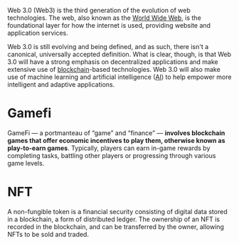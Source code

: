 Web 3.0 (Web3) is the third generation of the evolution of web technologies. The web, also known as the [World Wide Web](https://www.techtarget.com/whatis/definition/World-Wide-Web), is the foundational layer for how the internet is used, providing website and application services.

Web 3.0 is still evolving and being defined, and as such, there isn't a canonical, universally accepted definition. What is clear, though, is that Web 3.0 will have a strong emphasis on decentralized applications and make extensive use of [blockchain](https://www.techtarget.com/searchcio/definition/blockchain)-based technologies. Web 3.0 will also make use of machine learning and artificial intelligence ([AI](https://www.techtarget.com/searchenterpriseai/definition/AI-Artificial-Intelligence)) to help empower more intelligent and adaptive applications.

# Gamefi
GameFi — a portmanteau of “game” and “finance” — **involves blockchain games that offer economic incentives to play them, otherwise known as play-to-earn games**. Typically, players can earn in-game rewards by completing tasks, battling other players or progressing through various game levels.

# NFT
A non-fungible token is a financial security consisting of digital data stored in a blockchain, a form of distributed ledger. The ownership of an NFT is recorded in the blockchain, and can be transferred by the owner, allowing NFTs to be sold and traded.